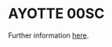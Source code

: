 # AYOTTE 00SC

Further information <a href="https://nbviewer.jupyter.org/github/romainroehrig/DEPHY-SCM/blob/master/AYOTTE/00SC/README.ipynb" target="_blank">here</a>.
